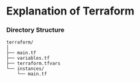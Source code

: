 # Explanation of Terraform





### Directory Structure
```
terraform/
│
├── main.tf
├── variables.tf
├── terraform.tfvars
└── instances/
    └── main.tf
```
